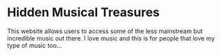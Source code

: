 # Hidden Musical Treasures

This website allows users to access some of the less mainstream but incredible music out there. I love music and this is for people that love my type of music too...
